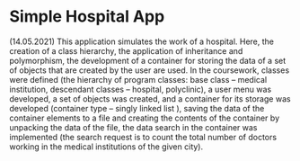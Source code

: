 # Simple Hospital App

(14.05.2021) This application simulates the work of a hospital. Here, the creation of a class hierarchy, the application of inheritance and polymorphism, the development of a container for storing the data of a set of objects that are created by the user are used. In the coursework, classes were defined (the hierarchy of program classes: base class – medical institution, descendant classes – hospital, polyclinic), a user menu was developed, a set of objects was created, and a container for its storage was developed (container type – singly linked list ), saving the data of the container elements to a file and creating the contents of the container by unpacking the data of the file, the data search in the container was implemented (the search request is to count the total number of doctors working in the medical institutions of the given city).
